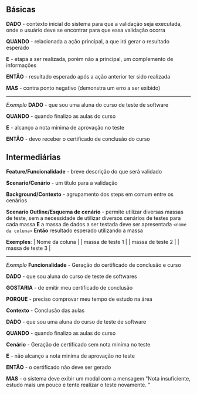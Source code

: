 
## Básicas

**DADO** - contexto inicial do sistema para que a validação seja executada, onde o usuário deve se encontrar para que essa validação ocorra

**QUANDO** - relacionada a ação principal, a que irá gerar o resultado esperado

**E** - etapa a ser realizada, porém não a principal, um complemento de informações

**ENTÃO** - resultado esperado após a ação anterior ter sido realizada



**MAS** - contra ponto negativo (demonstra um erro a ser exibido)

---------------------------------------------------------------

*Exemplo*
**DADO** - que sou uma aluna do curso de teste de software

**QUANDO** - quando finalizo as aulas do curso

**E** - alcanço a nota minima de aprovação no teste 

**ENTÃO** - devo receber o certificado de conclusão do curso


## Intermediárias

**Feature/Funcionalidade** - breve descrição do que será validado

**Scenario/Cenário** - um título para a validação

**Background/Contexto** - agrupamento dos steps em comum entre os cenários 


**Scenario Outline/Esquema de cenário** - permite utilizar diversas massas de teste, sem a necessidade de utilizar diversos cenários de testes para cada massa
**E** a massa de dados a ser testada deve ser apresentada `<nome da coluna>`
**Então** resultado esperado utilizando a massa 

**Exemples**:
| Nome da coluna |
| massa de teste 1 |
| massa de teste 2 |
| massa de teste 3 |

---------------------------------------------------------------
*Exemplo*
**Funcionalidade** - Geração do certificado de conclusão e curso


**DADO** - que sou aluna do curso de teste de softwares

**GOSTARIA** - de emitir meu certificado de conclusão

**PORQUE** - preciso comprovar meu tempo de estudo na área 


**Contexto** - Conclusão das aulas

**DADO** - que sou uma aluna do curso de teste de software

**QUANDO** - quando finalizo as aulas do curso


**Cenário** - Geração de certificado sem nota minima no teste

**E** - não alcanço a nota minima de aprovação no teste 

**ENTÃO** - o certificado não deve ser gerado

**MAS** - o sistema deve exibir um modal com a mensagem "Nota insuficiente, estudo mais um pouco e tente realizar o teste novamente. "


